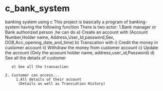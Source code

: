 # c_bank_system
banking system using c
This project is basically a  program of banking-system having the following function
There is two actor:
    1.Bank manager or Bank authorized person ,he can do
       a) Create an account with
        (Account Number,Holder name, Address,User_Id,password,Sex, DOB,Acc_opening_date_and_time)
       b) Transcation with
           i) Credit the money in customer account
           ii) Withdraw the money from customer account
       c) Update the account
          (Only the acoount holder name, address,user_id,Password)
       d) See all the details of customer
       
       e) See all the transaction
       
    2. Customer can access...
         1.All details of their account 
          (Details as well as Transcation History)
      
